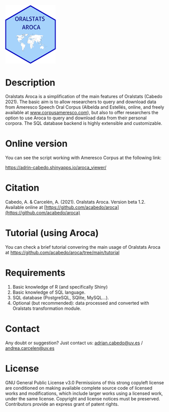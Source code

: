 <img src="images/aroca.png" alt="drawing" width="160"/> 

# Description

Oralstats Aroca is a simplification of the main features of Oralstats (Cabedo 2021). The basic aim is to allow researchers to query and download data from Ameresco Speech Oral Corpus (Albelda and Estellés, online, and freely available at www.corpusameresco.com), but also to offer researchers the option to use Aroca to query and download data from their personal corpora. The SQL database backend is highly extensible and customizable.

# Online version

You can see the script working with Ameresco Corpus at the following link:

https://adrin-cabedo.shinyapps.io/aroca_viewer/

# Citation

Cabedo, A. & Carcelén, A. (2021). Oralstats Aroca. Version beta 1.2. Available online at [https://github.com/acabedo/aroca](https://github.com/acabedo/aroca)

# Tutorial (using Aroca)

You can check a brief tutorial convering the main usage of Oralstats Aroca at https://github.com/acabedo/aroca/tree/main/tutorial

# Requirements

1. Basic knowledge of R (and specifically Shiny)
2. Basic knowledge of SQL language.
3. SQL database (PostgreSQL, SQlite, MySQL...).
4. Optional (but recommended): data processed and converted with Oralstats transformation module.

# Contact

Any doubt or suggestion? Just contact us: adrian.cabedo@uv.es / andrea.carcelen@uv.es

# License

GNU General Public License v3.0 Permissions of this strong copyleft license are conditioned on making available complete source code of licensed works and modifications, which include larger works using a licensed work, under the same license. Copyright and license notices must be preserved. Contributors provide an express grant of patent rights.
